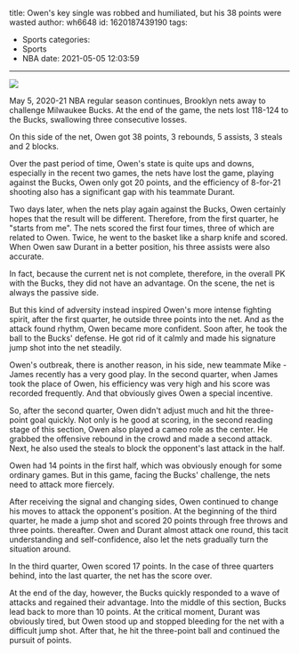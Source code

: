 title: Owen's key single was robbed and humiliated, but his 38 points were wasted
author: wh6648
id: 1620187439190
tags: 
- Sports
categories: 
- Sports
- NBA
date: 2021-05-05 12:03:59
---
![](https://p8.itc.cn/q_70/images01/20210505/9449dfac77324e8bb277c7c8763564e1.jpeg)


May 5, 2020-21 NBA regular season continues, Brooklyn nets away to challenge Milwaukee Bucks. At the end of the game, the nets lost 118-124 to the Bucks, swallowing three consecutive losses.

On this side of the net, Owen got 38 points, 3 rebounds, 5 assists, 3 steals and 2 blocks.

Over the past period of time, Owen's state is quite ups and downs, especially in the recent two games, the nets have lost the game, playing against the Bucks, Owen only got 20 points, and the efficiency of 8-for-21 shooting also has a significant gap with his teammate Durant.

Two days later, when the nets play again against the Bucks, Owen certainly hopes that the result will be different. Therefore, from the first quarter, he "starts from me". The nets scored the first four times, three of which are related to Owen. Twice, he went to the basket like a sharp knife and scored. When Owen saw Durant in a better position, his three assists were also accurate.

In fact, because the current net is not complete, therefore, in the overall PK with the Bucks, they did not have an advantage. On the scene, the net is always the passive side.

But this kind of adversity instead inspired Owen's more intense fighting spirit, after the first quarter, he outside three points into the net. And as the attack found rhythm, Owen became more confident. Soon after, he took the ball to the Bucks' defense. He got rid of it calmly and made his signature jump shot into the net steadily.

Owen's outbreak, there is another reason, in his side, new teammate Mike - James recently has a very good play. In the second quarter, when James took the place of Owen, his efficiency was very high and his score was recorded frequently. And that obviously gives Owen a special incentive.

So, after the second quarter, Owen didn't adjust much and hit the three-point goal quickly. Not only is he good at scoring, in the second reading stage of this section, Owen also played a cameo role as the center. He grabbed the offensive rebound in the crowd and made a second attack. Next, he also used the steals to block the opponent's last attack in the half.

Owen had 14 points in the first half, which was obviously enough for some ordinary games. But in this game, facing the Bucks' challenge, the nets need to attack more fiercely.

After receiving the signal and changing sides, Owen continued to change his moves to attack the opponent's position. At the beginning of the third quarter, he made a jump shot and scored 20 points through free throws and three points. thereafter. Owen and Durant almost attack one round, this tacit understanding and self-confidence, also let the nets gradually turn the situation around.

In the third quarter, Owen scored 17 points. In the case of three quarters behind, into the last quarter, the net has the score over.

At the end of the day, however, the Bucks quickly responded to a wave of attacks and regained their advantage. Into the middle of this section, Bucks lead back to more than 10 points. At the critical moment, Durant was obviously tired, but Owen stood up and stopped bleeding for the net with a difficult jump shot. After that, he hit the three-point ball and continued the pursuit of points.

